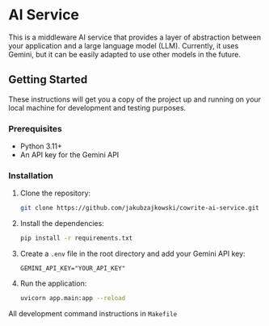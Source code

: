 # AI Service

This is a middleware AI service that provides a layer of abstraction between your application and a large language model (LLM). Currently, it uses Gemini, but it can be easily adapted to use other models in the future.

## Getting Started

These instructions will get you a copy of the project up and running on your local machine for development and testing purposes.

### Prerequisites

- Python 3.11+
- An API key for the Gemini API

### Installation

1.  Clone the repository:
    ```bash
    git clone https://github.com/jakubzajkowski/cowrite-ai-service.git
    ```
2.  Install the dependencies:
    ```bash
    pip install -r requirements.txt
    ```
3.  Create a `.env` file in the root directory and add your Gemini API key:
    ```
    GEMINI_API_KEY="YOUR_API_KEY"
    ```
4.  Run the application:
    ```bash
    uvicorn app.main:app --reload
    ```
All development command instructions in `Makefile`